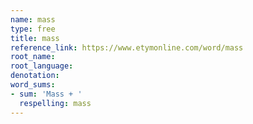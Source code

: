 ```yaml
---
name: mass
type: free
title: mass
reference_link: https://www.etymonline.com/word/mass
root_name: 
root_language: 
denotation: 
word_sums:
- sum: 'Mass + '
  respelling: mass
---
```

